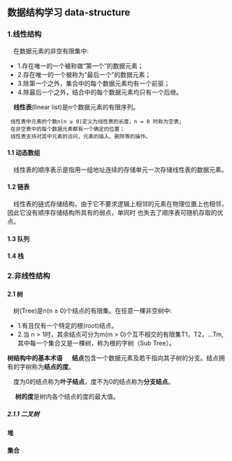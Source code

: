 ## 数据结构学习 data-structure
### 1.线性结构
&ensp;&ensp;在数据元素的非空有限集中:
*  1.存在唯一的一个被称做“第一个”的数据元素；
*  2.存在唯一的一个被称为“最后一个”的数据元素；
*  3.除第一个之外，集合中的每个数据元素均有一个前驱；
*  4.除最后一个之外，结合中的每个数据元素均只有一个后继。

&ensp;&ensp;**线性表**(linear list)是n个数据元素的有限序列。
      
     线性表中元素的个数n(n ≥ 0)定义为线性表的长度，n = 0 时称为空表;
     在非空表中的每个数据元素都有一个确定的位置；
     线性表支持对其中元素的访问，元素的插入、删除等的操作。
#### 1.1 动态数组
 &ensp;&ensp;线性表的顺序表示是指用一组地址连续的存储单元一次存储线性表的数据元素。
#### 1.2 链表
 &ensp;&ensp;线性表的链式存储结构，由于它不要求逻辑上相邻的元素在物理位置上也相邻，因此它没有顺序存储结构所具有的弱点，单同时
 也失去了顺序表可随机存取的优点。
#### 1.3 队列
#### 1.4 栈
### 2.非线性结构
#### 2.1 树
&ensp;&ensp;树(Tree)是n(n ≥ 0)个结点的有限集。在任意一棵非空树中:
* 1.有且仅有一个特定的根(root)结点。
* 2.当 n > 1时，其余结点可分为m(m > 0)个互不相交的有限集T1，T2，...Tm,其中每一个集合又是一棵树，称为根的字树（Sub Tree）。

**树结构中的基本术语**
&ensp;&ensp; **结点**包含一个数据元素及若干指向其子树的分支。结点拥有的字树称为**结点的度**。

&ensp;&ensp;度为0的结点称为**叶子结点**，度不为0的结点称为**分支结点**。

&ensp;&ensp; **树的度**是树内各个结点的度的最大值。


##### 2.1.1 二叉树
 
#### 堆
 
#### 集合
 
